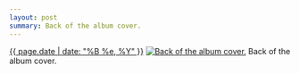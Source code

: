 ```yaml
---
layout: post
summary: Back of the album cover.
---
```


<p>
  <time><a href="/336">{{ page.date | date: "%B %e, %Y" }}</a></time>
  <a href="/336"><img src="{{ site.assets_url }}/336-640.jpg" srcset="{{ site.assets_url }}/336-1280.jpg 1280w, {{ site.assets_url }}/336-960.jpg 960w, {{ site.assets_url }}/336-640.jpg 640w, {{ site.assets_url }}/336-320.jpg 320w" sizes="(min-width: 700px) 50vw, calc(100vw - 2rem)" alt="Back of the album cover." /></a>
  <span>Back of the album cover.</span>
</p>
